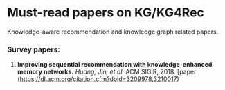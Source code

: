 # Must-read papers on KG/KG4Rec
Knowledge-aware recommendation and knowledge graph related papers.

### Survey papers:

1. **Improving sequential recommendation with knowledge-enhanced memory networks.**
*Huang, Jin, et al.* ACM SIGIR, 2018. [paper (https://dl.acm.org/citation.cfm?doid=3209978.3210017)
